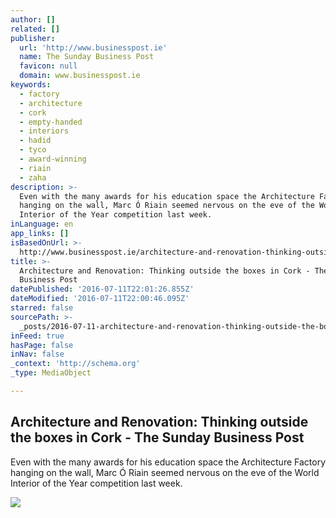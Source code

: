 ```yaml
---
author: []
related: []
publisher:
  url: 'http://www.businesspost.ie'
  name: The Sunday Business Post
  favicon: null
  domain: www.businesspost.ie
keywords:
  - factory
  - architecture
  - cork
  - empty-handed
  - interiors
  - hadid
  - tyco
  - award-winning
  - riain
  - zaha
description: >-
  Even with the many awards for his education space the Architecture Factory
  hanging on the wall, Marc Ó Riain seemed nervous on the eve of the World
  Interior of the Year competition last week.
inLanguage: en
app_links: []
isBasedOnUrl: >-
  http://www.businesspost.ie/architecture-and-renovation-thinking-outside-the-boxes-in-cork/
title: >-
  Architecture and Renovation: Thinking outside the boxes in Cork - The Sunday
  Business Post
datePublished: '2016-07-11T22:01:26.855Z'
dateModified: '2016-07-11T22:00:46.095Z'
starred: false
sourcePath: >-
  _posts/2016-07-11-architecture-and-renovation-thinking-outside-the-boxes-in-c.md
inFeed: true
hasPage: false
inNav: false
_context: 'http://schema.org'
_type: MediaObject

---
```

<article style=""><h1>Architecture and Renovation: Thinking outside the boxes in Cork - The Sunday Business Post</h1><p>Even with the many awards for his education space the Architecture Factory hanging on the wall, Marc Ó Riain seemed nervous on the eve of the World Interior of the Year competition last week.</p><img src="http://www.businesspost.ie/wp-content/uploads/2015/05/a305855b-81a9-4429-8bf8-951377fcfd8d-1.jpg" /></article>